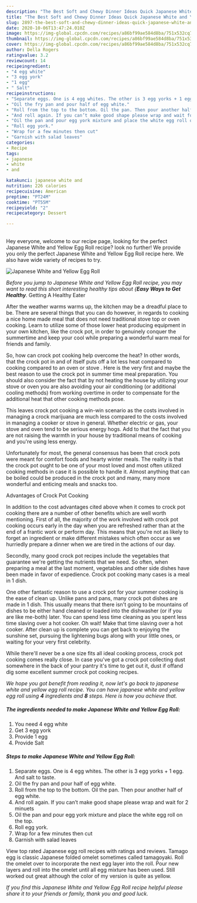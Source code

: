 ```yaml
---
description: "The Best Soft and Chewy Dinner Ideas Quick Japanese White and Yellow Egg Roll"
title: "The Best Soft and Chewy Dinner Ideas Quick Japanese White and Yellow Egg Roll"
slug: 2897-the-best-soft-and-chewy-dinner-ideas-quick-japanese-white-and-yellow-egg-roll
date: 2020-10-06T13:47:24.010Z
image: https://img-global.cpcdn.com/recipes/a86bf99ae584d8ba/751x532cq70/japanese-white-and-yellow-egg-roll-recipe-main-photo.jpg
thumbnail: https://img-global.cpcdn.com/recipes/a86bf99ae584d8ba/751x532cq70/japanese-white-and-yellow-egg-roll-recipe-main-photo.jpg
cover: https://img-global.cpcdn.com/recipes/a86bf99ae584d8ba/751x532cq70/japanese-white-and-yellow-egg-roll-recipe-main-photo.jpg
author: Della Rogers
ratingvalue: 3.2
reviewcount: 14
recipeingredient:
- "4 egg white"
- "3 egg york"
- "1 egg"
- " Salt"
recipeinstructions:
- "Separate eggs. One is 4 egg whites. The other is 3 egg yorks + 1 egg. And salt to taste."
- "Oil the fry pan and pour half of egg white."
- "Roll from the top to the bottom. Oil the pan. Then pour another half of egg white."
- "And roll again. If you can’t make good shape please wrap and wait for 2 minuets"
- "Oil the pan and pour egg york mixture and place the white egg roll on the top."
- "Roll egg york."
- "Wrap for a few minutes then cut"
- "Garnish with salad leaves"
categories:
- Recipe
tags:
- japanese
- white
- and

katakunci: japanese white and 
nutrition: 226 calories
recipecuisine: American
preptime: "PT24M"
cooktime: "PT55M"
recipeyield: "2"
recipecategory: Dessert

---
```

<br>
Hey everyone, welcome to our recipe page, looking for the perfect Japanese White and Yellow Egg Roll recipe? look no further! We provide you only the perfect Japanese White and Yellow Egg Roll recipe here. We also have wide variety of recipes to try.
<br>


![Japanese White and Yellow Egg Roll](https://img-global.cpcdn.com/recipes/a86bf99ae584d8ba/751x532cq70/japanese-white-and-yellow-egg-roll-recipe-main-photo.jpg)

<i>Before you jump to Japanese White and Yellow Egg Roll recipe, you may want to read this short interesting healthy tips about {<strong>Easy Ways to Get Healthy</strong>.</i>
Getting A Healthy Eater


After the weather warms warms up, the kitchen may be a dreadful place to be. There are several things that you can do however, in regards to cooking a nice home made meal that does not need traditional stove top or oven cooking. Learn to utilize some of those lower heat producing equipment in your own kitchen, like the crock pot, in order to genuinely conquer the summertime and keep your cool while preparing a wonderful warm meal for friends and family.

So, how can crock pot cooking help overcome the heat? In other words, that the crock pot in and of itself puts off a lot less heat compared to cooking compared to an oven or stove . Here is the very first and maybe the best reason to use the crock pot in summer time meal preparation. You should also consider the fact that by not heating the house by utilizing your stove or oven you are also avoiding your air conditioning (or additional cooling methods) from working overtime in order to compensate for the additional heat that other cooking methods pose.

This leaves crock pot cooking a win-win scenario as the costs involved in managing a crock marijuana are much less compared to the costs involved in managing a cooker or stove in general. Whether electric or gas, your stove and oven tend to be serious energy hogs. Add to that the fact that you are not raising the warmth in your house by traditional means of cooking and you're using less energy.

Unfortunately for most, the general consensus has been that crock pots were meant for comfort foods and hearty winter meals.  The reality is that the crock pot ought to be one of your most loved and most often utilized cooking methods in case it is possible to handle it.  Almost anything that can be boiled could be produced in the crock pot and many, many more wonderful and enticing meals and snacks too.

Advantages of Crock Pot Cooking

In addition to the cost advantages cited above when it comes to crock pot cooking there are a number of other benefits which are well worth mentioning. First of all, the majority of the work involved with crock pot cooking occurs early in the day when you are refreshed rather than at the end of a frantic work or perform day. This means that you're not as likely to forget an ingredient or make different mistakes which often occur as we hurriedly prepare a dinner when we are tired in the actions of our day.

Secondly, many good crock pot recipes include the vegetables that guarantee we're getting the nutrients that we need. So often, when preparing a meal at the last moment, vegetables and other side dishes have been made in favor of expedience. Crock pot cooking many cases is a meal in 1 dish.

One other fantastic reason to use a crock pot for your summer cooking is the ease of clean up.  Unlike pans and pans, many crock pot dishes are made in 1 dish. This usually means that there isn't going to be mountains of dishes to be either hand cleaned or loaded into the dishwasher (or if you are like me-both) later. You can spend less time cleaning as you spent less time slaving over a hot cooker. Oh wait! Make that time slaving over a hot cooker. After clean up is complete you can get back to enjoying the sunshine set, pursuing the lightening bugs along with your little ones, or waiting for your very first celebrity.

While there'll never be a one size fits all ideal cooking process, crock pot cooking comes really close. In case you've got a crock pot collecting dust somewhere in the back of your pantry it's time to get out it, dust if offand dig some excellent summer crock pot cooking recipes.


<i>We hope you got benefit from reading it, now let's go back to japanese white and yellow egg roll recipe. You can have japanese white and yellow egg roll using <strong>4</strong> ingredients and <strong>8</strong> steps. Here is how you achieve that.
</i>

##### The ingredients needed to make Japanese White and Yellow Egg Roll:

1. You need 4 egg white
1. Get 3 egg york
1. Provide 1 egg
1. Provide  Salt


##### Steps to make Japanese White and Yellow Egg Roll:

1. Separate eggs. One is 4 egg whites. The other is 3 egg yorks + 1 egg. And salt to taste.
1. Oil the fry pan and pour half of egg white.
1. Roll from the top to the bottom. Oil the pan. Then pour another half of egg white.
1. And roll again. If you can’t make good shape please wrap and wait for 2 minuets
1. Oil the pan and pour egg york mixture and place the white egg roll on the top.
1. Roll egg york.
1. Wrap for a few minutes then cut
1. Garnish with salad leaves


View top rated Japanese egg roll recipes with ratings and reviews. Tamago egg is classic Japanese folded omelet sometimes called tamagoyaki. Roll the omelet over to incorporate the next egg layer into the roll. Pour new layers and roll into the omelet until all egg mixture has been used. Still worked out great although the color of my version is quite as yellow. 

<i>If you find this Japanese White and Yellow Egg Roll recipe helpful please share it to your friends or family, thank you and good luck.</i>
